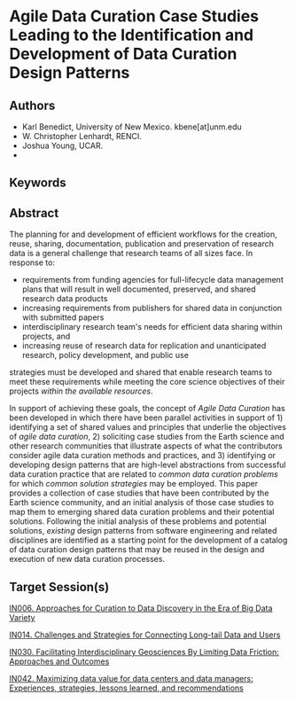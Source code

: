 # Agile Data Curation Case Studies Leading to the Identification and Development of Data Curation Design Patterns

## Authors

* Karl Benedict, University of New Mexico. kbene[at]unm.edu
* W. Christopher Lenhardt, RENCI.
* Joshua Young, UCAR. 
* 

## Keywords


## Abstract

The planning for and development of efficient workflows for the creation, reuse, sharing, documentation, publication and preservation of research data is a general challenge that research teams of all sizes face. In response to: 

* requirements from funding agencies for full-lifecycle data management plans that will result in well documented, preserved, and shared research data products
* increasing requirements from publishers for shared data in conjunction with submitted papers
* interdisciplinary research team's needs for efficient data sharing within projects, and 
* increasing reuse of research data for replication and unanticipated research, policy development, and public use

strategies must be developed and shared that enable research teams to meet these requirements while meeting the core science objectives of their projects *within the available resources*. 

In support of achieving these goals, the concept of *Agile Data Curation* has been developed in which there have been parallel activities in support of 1) identifying a set of shared values and principles that underlie the objectives of *agile data curation*, 2) soliciting case studies from the Earth science and other research communities that illustrate aspects of what the contributors consider agile data curation methods and practices, and 3) identifying or developing design patterns that are high-level abstractions from successful data curation practice that are related to *common data curation problems* for which  *common solution strategies* may be employed. This paper provides a collection of case studies that have been contributed by the Earth science community, and an initial analysis of those case studies to map them to emerging shared data curation problems and their potential solutions. Following the initial analysis of these problems and potential solutions, *existing* design patterns from software engineering and related disciplines are identified as a starting point for the development of a catalog of data curation design patterns that may be reused in the design and execution of new data curation processes.

## Target Session(s)

[IN006. Approaches for Curation to Data Discovery in the Era of Big Data Variety](https://agu.confex.com/agu/fm17/preliminaryview.cgi/Session25719)

[IN014. Challenges and Strategies for Connecting Long-tail Data and Users](https://agu.confex.com/agu/fm17/preliminaryview.cgi/Session25797)

[IN030. Facilitating Interdisciplinary Geosciences By Limiting Data Friction: Approaches and Outcomes](https://agu.confex.com/agu/fm17/preliminaryview.cgi/Session26195)

[IN042. Maximizing data value for data centers and data managers: Experiences, strategies, lessons learned, and recommendations](https://agu.confex.com/agu/fm17/preliminaryview.cgi/Session26276)

